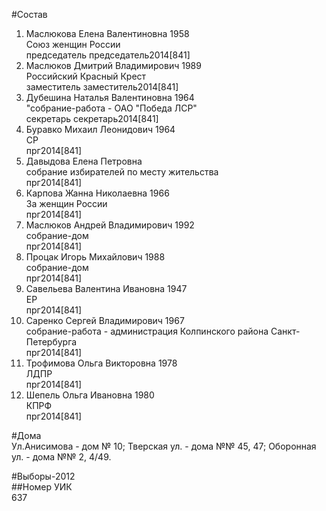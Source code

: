 #Состав  
1. Маслюкова Елена Валентиновна 1958  
    Союз женщин России  
    председатель председатель2014[841]  
2. Маслюков Дмитрий Владимирович 1989  
    Российский Красный Крест  
    заместитель заместитель2014[841]  
3. Дубешина Наталья Валентиновна 1964  
    "собрание-работа - ОАО "Победа ЛСР"  
    секретарь секретарь2014[841]  
4. Буравко Михаил Леонидович 1964  
    СР  
    прг2014[841]  
5. Давыдова Елена Петровна  
    собрание избирателей по месту жительства  
    прг2014[841]  
6. Карпова Жанна Николаевна 1966  
    За женщин России  
    прг2014[841]  
7. Маслюков Андрей Владимирович 1992  
    собрание-дом  
    прг2014[841]  
8. Процак Игорь Михайлович 1988  
    собрание-дом  
    прг2014[841]  
9. Савельева Валентина Ивановна 1947  
    ЕР  
    прг2014[841]  
10. Саренко Сергей Владимирович 1967  
    собрание-работа - администрация Колпинского района Санкт-Петербурга  
    прг2014[841]  
11. Трофимова Ольга Викторовна 1978  
    ЛДПР  
    прг2014[841]  
12. Шепель Ольга Ивановна 1980  
    КПРФ  
    прг2014[841]  
  
#Дома  
Ул.Анисимова - дом № 10; Тверская ул. - дома №№ 45, 47; Оборонная ул. - дома №№ 2, 4/49.  
  
#Выборы-2012  
##Номер УИК  
637  
